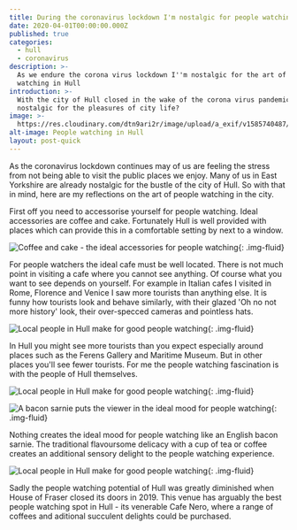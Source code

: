 ```yaml
---
title: During the coronavirus lockdown I'm nostalgic for people watching in Hull
date: 2020-04-01T00:00:00.000Z
published: true
categories:
  - hull
  - coronavirus
description: >-
  As we endure the corona virus lockdown I''m nostalgic for the art of people
  watching in Hull
introduction: >-
  With the city of Hull closed in the wake of the corona virus pandemic, are we
  nostalgic for the pleasures of city life?
image: >-
  https://res.cloudinary.com/dtn9ari2r/image/upload/a_exif/v1585740487/blog/2017-11-27_12-48-51_016.jpg
alt-image: People watching in Hull
layout: post-quick
---
```


As the coronavirus lockdown continues may of us are feeling the stress from not being able to visit the public places we enjoy. Many of us in East Yorkshire are already nostalgic for the bustle of the city of Hull. So with that in mind, here are my reflections on the art of people watching in the city.

First off you need to accessorise yourself for people watching. Ideal accessories are coffee and cake. Fortunately Hull is well provided with places which can provide this in a comfortable setting by next to a window.

![Coffee and cake - the ideal accessories for people watching](https://res.cloudinary.com/dtn9ari2r/image/upload/a_exif/v1585301087/blog/B5AF2396-7490-46F8-92B8-BADC40D427DE.jpg){: .img-fluid}

For people watchers the ideal cafe must be well located. There is not much point in visiting a cafe where you cannot see anything. Of course what you want to see depends on yourself. For example in Italian cafes I visited in Rome, Florence and Venice I saw more tourists than anything else. It is funny how tourists look and behave similarly, with their glazed 'Oh no not more history' look, their over-specced cameras and pointless hats.

![Local people in Hull make for good people watching](https://res.cloudinary.com/dtn9ari2r/image/upload/a_exif/v1585740480/blog/2017-10-06_13-11-37_158.jpg){: .img-fluid}

In Hull you might see more tourists than you expect especially around places such as the Ferens Gallery and Maritime Museum. But in other places you'll see fewer tourists. For me the people watching fascination is with the people of Hull themselves. 

![Local people in Hull make for good people watching](https://res.cloudinary.com/dtn9ari2r/image/upload/a_exif/v1585740485/blog/2017-09-14_13-05-43_833.jpg){: .img-fluid}

![A bacon sarnie puts the viewer in the ideal mood for people watching](https://res.cloudinary.com/dtn9ari2r/image/upload/a_exif/v1585740468/blog/2017-09-01_13-01-39_412.jpg){: .img-fluid}

Nothing creates the ideal mood for people watching like an English bacon sarnie. The traditional flavoursome delicacy with a cup of tea or coffee creates an additional sensory delight to the people watching experience.

![Local people in Hull make for good people watching](https://res.cloudinary.com/dtn9ari2r/image/upload/a_exif/v1585740493/blog/2017-11-28_12-59-34_513.jpg){: .img-fluid}

Sadly the people watching potential of Hull was greatly diminished when House of Fraser closed its doors in 2019. This venue has arguably the best people watching spot in Hull - its venerable Cafe Nero, where a range of coffees and aditional succulent delights could be purchased. 






